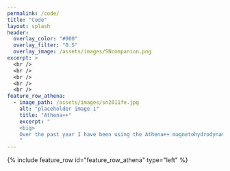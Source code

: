 ```yaml
---
permalink: /code/
title: "Code"
layout: splash
header:
  overlay_color: "#000"
  overlay_filter: "0.5"
  overlay_image: /assets/images/SNcompanion.png
excerpt: >
  <br />
  <br />
  <br />
  <br />
  <br />
feature_row_athena:
  - image_path: /assets/images/sn2011fe.jpg
    alt: "placeholder image 1"
    title: "Athena++"
    excerpt: "
    <big>
    Over the past year I have been using the Athena++ magnetohydrodynamics code. I perform 3D hydrodynamical simulations of supernova ejecta interacting with companion stars. I have experience with the adapative mesh refinement, MPI parallelization, multigrid self-gravity, and passive scalar features. Most recently I have started using the general equation-of-state capability. I input the MESA equation of state into Athena++ to allow for the effects of electron degeneracy, radiation, and Coulomb interactions. 
    "
---
```


{% include feature_row id="feature_row_athena" type="left" %}













